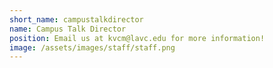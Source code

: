 ```yaml
---
short_name: campustalkdirector
name: Campus Talk Director
position: Email us at kvcm@lavc.edu for more information!
image: /assets/images/staff/staff.png
---
```

